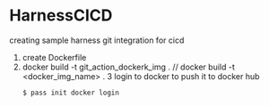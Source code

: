 # HarnessCICD
creating sample harness git integration for cicd


1. create Dockerfile
2. docker build -t git_action_dockerk_img . // docker build -t <docker_img_name> .
3 login to docker to push it to docker hub
    ```shell
    $ pass init docker login
    ```